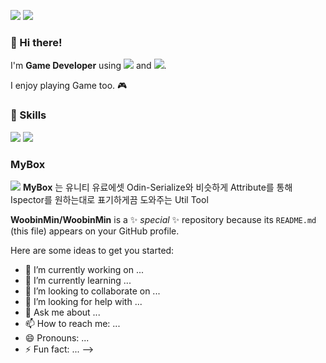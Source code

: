 <a href="mailto:minwoobin2000@gmail.com"><img src="https://img.shields.io/badge/minwoobin2000@gmail.com-EA4335?style=flat-square&logo=Gmail&logoColor=white"/></a>
<a href="https://www.instagram.com/0r7l_ubinzzang/"><img src="https://img.shields.io/badge/0r7l_ubinzzang-E4405F?style=flat-square&logo=Instagram&logoColor=white"/></a>

### 👋 Hi there! 
I'm **Game Developer** using <img src="https://img.shields.io/badge/Unity-000000?style=flat-square&logo=Unity&logoColor=white"/> and <img src="https://img.shields.io/badge/Cocos Creator-55C2E1?style=flat-square&logo=Cocos&logoColor=white"/>.

I enjoy playing Game too. 🎮

### 💪 Skills 
<img src="https://img.shields.io/badge/Unity-000000?style=flat-square&logo=Unity&logoColor=white"/> <img src="https://img.shields.io/badge/Cocos Creator-55C2E1?style=flat-square&logo=Cocos&logoColor=white"/>


### MyBox 
<a href="https://github.com/WoobinMin/Mybox"><img src="https://img.shields.io/badge/MyBox-9FEF00?style=flat-square&logo=Hack The Box&logoColor=white"/></a>
**MyBox** 는 유니티 유료에셋 Odin-Serialize와 비슷하게 Attribute를 통해 Ispector를 원하는대로 표기하게끔 도와주는 Util Tool

 
**WoobinMin/WoobinMin** is a ✨ _special_ ✨ repository because its `README.md` (this file) appears on your GitHub profile.

Here are some ideas to get you started:




- 🔭 I’m currently working on ...
- 🌱 I’m currently learning ...
- 👯 I’m looking to collaborate on ...
- 🤔 I’m looking for help with ...
- 💬 Ask me about ...
- 📫 How to reach me: ...
- 😄 Pronouns: ...
- ⚡ Fun fact: ...
-->
